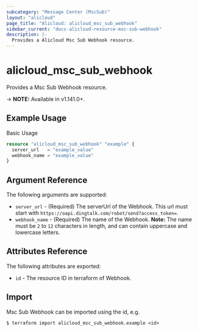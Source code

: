 ```yaml
---
subcategory: "Message Center (MscSub)"
layout: "alicloud"
page_title: "Alicloud: alicloud_msc_sub_webhook"
sidebar_current: "docs-alicloud-resource-msc-sub-webhook"
description: |-
  Provides a Alicloud Msc Sub Webhook resource.
---
```


# alicloud\_msc\_sub\_webhook

Provides a Msc Sub Webhook resource.

-> **NOTE:** Available in v1.141.0+.

## Example Usage

Basic Usage

```terraform
resource "alicloud_msc_sub_webhook" "example" {
  server_url   = "example_value"
  webhook_name = "example_value"
}

```

## Argument Reference

The following arguments are supported:

* `server_url` - (Required) The serverUrl of the Webhook. This url must start with `https://oapi.dingtalk.com/robot/send?access_token=`.
* `webhook_name` - (Required) The name of the Webhook. **Note:** The name must be `2` to `12` characters in length, and can contain uppercase and lowercase letters.

## Attributes Reference

The following attributes are exported:

* `id` - The resource ID in terraform of Webhook.

## Import

Msc Sub Webhook can be imported using the id, e.g.

```shell
$ terraform import alicloud_msc_sub_webhook.example <id>
```
